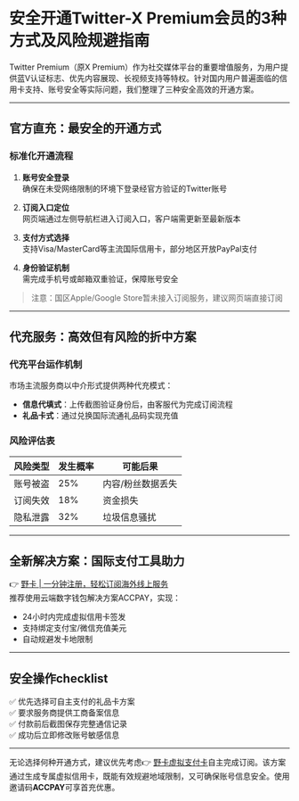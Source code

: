 # 安全开通Twitter-X Premium会员的3种方式及风险规避指南

Twitter Premium（原X Premium）作为社交媒体平台的重要增值服务，为用户提供蓝V认证标志、优先内容展现、长视频支持等特权。针对国内用户普遍面临的信用卡支持、账号安全等实际问题，我们整理了三种安全高效的开通方案。

---

## 官方直充：最安全的开通方式

### 标准化开通流程
1. **账号安全登录**  
   确保在未受网络限制的环境下登录经官方验证的Twitter账号
   
2. **订阅入口定位**  
   网页端通过左侧导航栏进入订阅入口，客户端需更新至最新版本

3. **支付方式选择**  
   支持Visa/MasterCard等主流国际信用卡，部分地区开放PayPal支付

4. **身份验证机制**  
   需完成手机号或邮箱双重验证，保障账号安全

> 注意：国区Apple/Google Store暂未接入订阅服务，建议网页端直接订阅

---

## 代充服务：高效但有风险的折中方案

### 代充平台运作机制
市场主流服务商以中介形式提供两种代充模式：
- **信息代填式**：上传截图验证身份后，由客服代为完成订阅流程
- **礼品卡式**：通过兑换国际流通礼品码实现充值

### 风险评估表
| 风险类型       | 发生概率 | 可能后果                  |
|----------------|----------|---------------------------|
| 账号被盗       | 25%      | 内容/粉丝数据丢失         |
| 订阅失效       | 18%      | 资金损失                  |
| 隐私泄露       | 32%      | 垃圾信息骚扰              |

---

## 全新解决方案：国际支付工具助力

👉 [野卡 | 一分钟注册，轻松订阅海外线上服务](https://bbtdd.com/yeka)  
推荐使用云端数字钱包解决方案ACCPAY，实现：
- 24小时内完成虚拟信用卡签发
- 支持绑定支付宝/微信充值美元
- 自动规避发卡地限制

---

## 安全操作checklist
✅ 优先选择可自主支付的礼品卡方案  
✅ 要求服务商提供工商备案信息  
✅ 付款前后截图保存完整通信记录  
✅ 成功后立即修改账号敏感信息  

---

无论选择何种开通方式，建议优先考虑👉 [野卡虚拟支付卡](https://bbtdd.com/yeka)自主完成订阅。该方案通过生成专属虚拟信用卡，既能有效规避地域限制，又可确保账号信息安全。使用邀请码**ACCPAY**可享首充优惠。